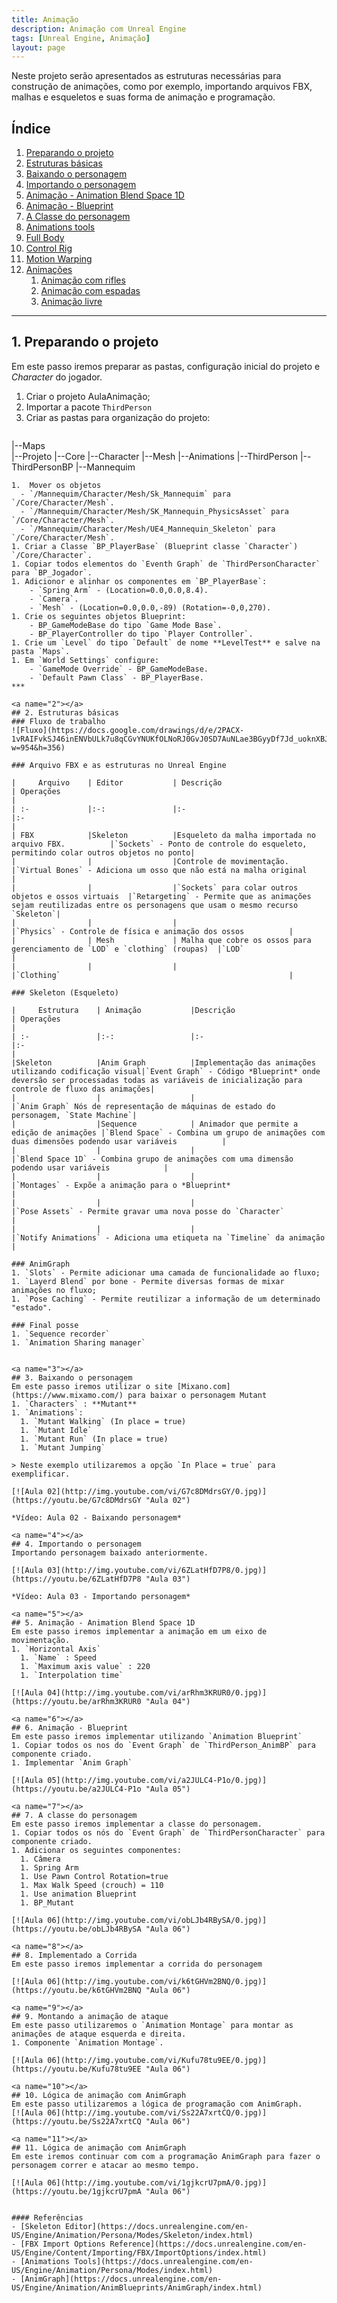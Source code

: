 ```yaml
---
title: Animação
description: Animação com Unreal Engine
tags: [Unreal Engine, Animação]
layout: page
---
```


Neste projeto serão apresentados as estruturas necessárias para construção de
animações, como por exemplo, importando arquivos FBX, malhas e esqueletos
e suas forma de animação e programação.

## Índice
1. [Preparando o projeto](#1-preparando-o-projeto)
1. [Estruturas básicas](#2-estruturas-basicas)
1. [Baixando o personagem](#3)
1. [Importando o personagem](#4)
1. [Animação - Animation Blend Space 1D](#5)
1. [Animação - Blueprint](#6)
1. [A Classe do personagem](#7)
1. [Animations tools](#8)
1. [Full Body](#9)
1. [Control Rig](#10)
1. [Motion Warping](#11)
1. [Animações](#12)
    1. [Animação com rifles](#12.1)
    1. [Animação com espadas](#12.2)
    1. [Animação livre](#12.3)

***

<a name="1"></a>
## 1. Preparando o projeto
Em este passo iremos preparar as pastas, configuração inicial do projeto e *Character* do
jogador.

1. Criar o projeto AulaAnimação;
1. Importar a pacote `ThirdPerson`
1. Criar as pastas para organização do projeto:
    ```bash
|--Maps  
|--Projeto
      |--Core
          |--Character
              |--Mesh
      |--Animations
|--ThirdPerson
|--ThirdPersonBP
|--Mannequim
```
1.  Mover os objetos    
  - `/Mannequim/Character/Mesh/Sk_Mannequim` para `/Core/Character/Mesh`.
  - `/Mannequim/Character/Mesh/SK_Mannequin_PhysicsAsset` para `/Core/Character/Mesh`.
  - `/Mannequim/Character/Mesh/UE4_Mannequin_Skeleton` para `/Core/Character/Mesh`.
1. Criar a Classe `BP_PlayerBase` (Blueprint classe `Character`) `/Core/Character`.
1. Copiar todos elementos do `Eventh Graph` de `ThirdPersonCharacter` para `BP_Jogador`.
1. Adicionor e alinhar os componentes em `BP_PlayerBase`:
    - `Spring Arm` - (Location=0.0,0.0,8.4).
    - `Camera`.
    - `Mesh` - (Location=0.0,0.0,-89) (Rotation=-0,0,270).
1. Crie os seguintes objetos Blueprint:
    - BP_GameModeBase do tipo `Game Mode Base`.
    - BP_PlayerController do tipo `Player Controller`.
1. Crie um `Level` do tipo `Default` de nome **LevelTest** e salve na pasta `Maps`.
1. Em `World Settings` configure:
    - `GameMode Override` - BP_GameModeBase.
    - `Default Pawn Class` - BP_PlayerBase.
***

<a name="2"></a>
## 2. Estruturas básicas
### Fluxo de trabalho
![Fluxo](https://docs.google.com/drawings/d/e/2PACX-1vRAIFvkSJ46inENVbULk7u8qCGvYNUKfOLNoRJ0GvJ0SD7AuNLae3BGyyDf7Jd_uoknXBJqMxUbEocb/pub?w=954&h=356)

### Arquivo FBX e as estruturas no Unreal Engine

|     Arquivo    | Editor           | Descrição                                            | Operações                                                                          |
| :-             |:-:               |:-                                                    |:-                                                                                  |
| FBX            |Skeleton          |Esqueleto da malha importada no arquivo FBX.          |`Sockets` - Ponto de controle do esqueleto, permitindo colar outros objetos no ponto|
|                |                  |Controle de movimentação.                             |`Virtual Bones` - Adiciona um osso que não está na malha original                   |
|                |                  |`Sockets` para colar outros objetos e ossos virtuais  |`Retargeting` - Permite que as animações sejam reutilizadas entre os personagens que usam o mesmo recurso `Skeleton`|
|                |                  |                                                                             |`Physics` - Controle de física e animação dos ossos          |
|                | Mesh             | Malha que cobre os ossos para gerenciamento de `LOD` e `clothing` (roupas)  |`LOD`                                                        |
|                |                  |                                                                             |`Clothing`                                                   |

### Skeleton (Esqueleto)

|     Estrutura    | Animação           |Descrição                                   | Operações                                                                                      |
| :-               |:-:                 |:-                                          |:-                                                                                              |
|Skeleton          |Anim Graph          |Implementação das animações utilizando codificação visual|`Event Graph` - Código *Blueprint* onde deversão ser processadas todas as variáveis de inicialização para controle de fluxo das animações|
|                  |                    |                                            |`Anim Graph` Nós de representação de máquinas de estado do personagem, `State Machine`|
|                  |Sequence            | Animador que permite a edição de animações |`Blend Space` - Combina um grupo de animações com duas dimensões podendo usar variáveis          |
|                  |                    |                                            |`Blend Space 1D` - Combina grupo de animações com uma dimensão podendo usar variáveis            |
|                  |                    |                                            |`Montages` - Expõe a animação para o *Blueprint*                                                 |
|                  |                    |                                            |`Pose Assets` - Permite gravar uma nova posse do `Character`                                     |
|                  |                    |                                            |`Notify Animations` - Adiciona uma etiqueta na `Timeline` da animação                            |

### AnimGraph
1. `Slots` - Permite adicionar uma camada de funcionalidade ao fluxo;
1. `Layerd Blend` por bone - Permite diversas formas de mixar animações no fluxo;
1. `Pose Caching` - Permite reutilizar a informação de um determinado "estado".

### Final posse
1. `Sequence recorder`
1. `Animation Sharing manager`


<a name="3"></a>
## 3. Baixando o personagem
Em este passo iremos utilizar o site [Mixano.com](https://www.mixamo.com/) para baixar o personagem Mutant  
1. `Characters` : **Mutant**
1. `Animations`:
  1. `Mutant Walking` (In place = true)
  1. `Mutant Idle`
  1. `Mutant Run` (In place = true)
  1. `Mutant Jumping`

> Neste exemplo utilizaremos a opção `In Place = true` para exemplificar.  

[![Aula 02](http://img.youtube.com/vi/G7c8DMdrsGY/0.jpg)](https://youtu.be/G7c8DMdrsGY "Aula 02")

*Vídeo: Aula 02 - Baixando personagem*

<a name="4"></a>
## 4. Importando o personagem
Importando personagem baixado anteriormente.

[![Aula 03](http://img.youtube.com/vi/6ZLatHfD7P8/0.jpg)](https://youtu.be/6ZLatHfD7P8 "Aula 03")

*Vídeo: Aula 03 - Importando personagem*

<a name="5"></a>
## 5. Animação - Animation Blend Space 1D
Em este passo iremos implementar a animação em um eixo de movimentação.
1. `Horizontal Axis`
  1. `Name` : Speed
  1. `Maximum axis value` : 220
  1. `Interpolation time`

[![Aula 04](http://img.youtube.com/vi/arRhm3KRUR0/0.jpg)](https://youtu.be/arRhm3KRUR0 "Aula 04")

<a name="6"></a>
## 6. Animação - Blueprint
Em este passo iremos implementar utilizando `Animation Blueprint`
1. Copiar todos os nos do `Event Graph` de `ThirdPerson_AnimBP` para componente criado.
1. Implementar `Anim Graph`

[![Aula 05](http://img.youtube.com/vi/a2JULC4-P1o/0.jpg)](https://youtu.be/a2JULC4-P1o "Aula 05")

<a name="7"></a>
## 7. A classe do personagem
Em este passo iremos implementar a classe do personagem.
1. Copiar todos os nós do `Event Graph` de `ThirdPersonCharacter` para componente criado.
1. Adicionar os seguintes componentes:
  1. Câmera
  1. Spring Arm
  1. Use Pawn Control Rotation=true
  1. Max Walk Speed (crouch) = 110
  1. Use animation Blueprint
  1. BP_Mutant

[![Aula 06](http://img.youtube.com/vi/obLJb4RBySA/0.jpg)](https://youtu.be/obLJb4RBySA "Aula 06")

<a name="8"></a>
## 8. Implementado a Corrida
Em este passo iremos implementar a corrida do personagem  

[![Aula 06](http://img.youtube.com/vi/k6tGHVm2BNQ/0.jpg)](https://youtu.be/k6tGHVm2BNQ "Aula 06")

<a name="9"></a>
## 9. Montando a animação de ataque
Em este passo utilizaremos o `Animation Montage` para montar as animações de ataque esquerda e direita.
1. Componente `Animation Montage`.

[![Aula 06](http://img.youtube.com/vi/Kufu78tu9EE/0.jpg)](https://youtu.be/Kufu78tu9EE "Aula 06")

<a name="10"></a>
## 10. Lógica de animação com AnimGraph
Em este passo utilizaremos a lógica de programação com AnimGraph.
[![Aula 06](http://img.youtube.com/vi/Ss22A7xrtCQ/0.jpg)](https://youtu.be/Ss22A7xrtCQ "Aula 06")

<a name="11"></a>
## 11. Lógica de animação com AnimGraph
Em este iremos continuar com com a programação AnimGraph para fazer o personagem correr e atacar ao mesmo tempo.

[![Aula 06](http://img.youtube.com/vi/1gjkcrU7pmA/0.jpg)](https://youtu.be/1gjkcrU7pmA "Aula 06")


#### Referências
- [Skeleton Editor](https://docs.unrealengine.com/en-US/Engine/Animation/Persona/Modes/Skeleton/index.html)   
- [FBX Import Options Reference](https://docs.unrealengine.com/en-US/Engine/Content/Importing/FBX/ImportOptions/index.html)   
- [Animations Tools](https://docs.unrealengine.com/en-US/Engine/Animation/Persona/Modes/index.html)  
- [AnimGraph](https://docs.unrealengine.com/en-US/Engine/Animation/AnimBlueprints/AnimGraph/index.html)
